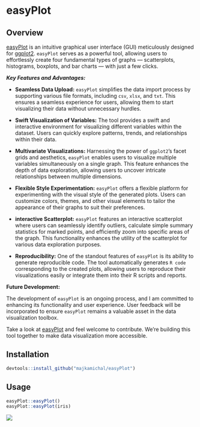 
<!-- README.md is generated from README.Rmd. Please edit that file -->

# easyPlot

## Overview

[easyPlot](https://github.com/majkamichal/easyPlot) is an intuitive
graphical user interface (GUI) meticulously designed for
[ggplot2](https://ggplot2.tidyverse.org). `easyPlot` serves as a
powerful tool, allowing users to effortlessly create four fundamental
types of graphs — scatterplots, histograms, boxplots, and bar charts —
with just a few clicks.

***Key Features and Advantages:***

- **Seamless Data Upload:** `easyPlot` simplifies the data import
  process by supporting various file formats, including `csv`, `xlsx`,
  and `txt`. This ensures a seamless experience for users, allowing them
  to start visualizing their data without unnecessary hurdles.

- **Swift Visualization of Variables:** The tool provides a swift and
  interactive environment for visualizing different variables within the
  dataset. Users can quickly explore patterns, trends, and relationships
  within their data.

- **Multivariate Visualizations:** Harnessing the power of `ggplot2`’s
  facet grids and aesthetics, `easyPlot` enables users to visualize
  multiple variables simultaneously on a single graph. This feature
  enhances the depth of data exploration, allowing users to uncover
  intricate relationships between multiple dimensions.

- **Flexible Style Experimentation:** `easyPlot` offers a flexible
  platform for experimenting with the visual style of the generated
  plots. Users can customize colors, themes, and other visual elements
  to tailor the appearance of their graphs to suit their preferences.

- **interactive Scatterplot:** `easyPlot` features an interactive
  scatterplot where users can seamlessly identify outliers, calculate
  simple summary statistics for marked points, and efficiently zoom into
  specific areas of the graph. This functionality enhances the utility
  of the scatterplot for various data exploration purposes.

- **Reproducibility:** One of the standout features of `easyPlot` is its
  ability to generate reproducible code. The tool automatically
  generates `R code` corresponding to the created plots, allowing users
  to reproduce their visualizations easily or integrate them into their
  R scripts and reports.

**Future Development:**

The development of `easyPlot` is an ongoing process, and I am committed
to enhancing its functionality and user experience. User feedback will
be incorporated to ensure `easyPlot` remains a valuable asset in the
data visualization toolbox.

Take a look at [easyPlot](https://github.com/majkamichal/easyPlot) and
feel welcome to contribute. We’re building this tool together to make
data visualization more accessible.

## Installation

``` r
devtools::install_github("majkamichal/easyPlot")
```

## Usage

``` r
easyPlot::easyPlot()
easyPlot::easyPlot(iris)
```

![](easyPlot-pic.png)
